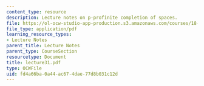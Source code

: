 ```yaml
---
content_type: resource
description: Lecture notes on p-profinite completion of spaces.
file: https://ol-ocw-studio-app-production.s3.amazonaws.com/courses/18-917-topics-in-algebraic-topology-the-sullivan-conjecture-fall-2007/fd4a66ba0a44ac674dae77d8b031c12d_lecture31.pdf
file_type: application/pdf
learning_resource_types:
- Lecture Notes
parent_title: Lecture Notes
parent_type: CourseSection
resourcetype: Document
title: lecture31.pdf
type: OCWFile
uid: fd4a66ba-0a44-ac67-4dae-77d8b031c12d
---
```

